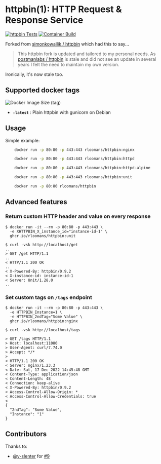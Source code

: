 # httpbin(1): HTTP Request & Response Service

[![httpbin Tests](https://github.com/rloomans/httpbin/actions/workflows/httpbin-ci.yaml/badge.svg)](https://github.com/rloomans/httpbin/actions/workflows/httpbin-ci.yaml)
[![Container Build](https://github.com/rloomans/httpbin/actions/workflows/container-build.yaml/badge.svg)](https://github.com/rloomans/httpbin/actions/workflows/container-build.yaml)

Forked from [simonkowallik / httpbin](https://github.com/simonkowallik/httpbin) which had this to say...

> This httpbin fork is updated and tailored to my personal needs.
> As [postmanlabs / httpbin](https://github.com/postmanlabs/httpbin) is stale and did not see an update in several years I felt the need to maintain my own version.

Ironically, it's now stale too.

## Supported docker tags

![Docker Image Size (tag)](https://img.shields.io/docker/image-size/rloomans/httpbin/latest?label=latest)
<!-- ![Docker Image Size (tag)](https://img.shields.io/docker/image-size/rloomans/httpbin/alpine?label=alpine)
![Docker Image Size (tag)](https://img.shields.io/docker/image-size/rloomans/httpbin/nginx?label=nginx)
![Docker Image Size (tag)](https://img.shields.io/docker/image-size/rloomans/httpbin/httpd?label=httpd)
![Docker Image Size (tag)](https://img.shields.io/docker/image-size/rloomans/httpbin/httpd-alpine?label=httpd-alpine)
![Docker Image Size (tag)](https://img.shields.io/docker/image-size/rloomans/httpbin/unit?label=unit) -->

- **`:latest`** <!-- / **`:alpine`** -->: Plain httpbin with gunicorn on Debian <!-- / Alpine Linux. -->
<!-- 
- **`:nginx`** : Uses [nginx](https://github.com/nginx/nginx) and [uwsgi](https://github.com/unbit/uwsgi) with `nginx:alpine` as the base image.

    > Supports HTTPS and HTTP2. TLS Certificates & keys are automatically generated but can be overwritten / mapped using docker:
    >
    > - `/etc/nginx/ssl/dhparam.pem`
    > - `/etc/nginx/ssl/eccert.pem` (ecdsa)
    > - `/etc/nginx/ssl/eckey.pem` (ecdsa)
    > - `/etc/nginx/ssl/cert.pem` (rsa)
    > - `/etc/nginx/ssl/key.pem` (rsa)
    > - `/etc/nginx/ssl/chain.pem`
    > - `/etc/nginx/nginx.conf`
    > - `/etc/uwsgi/uwsgi.ini`

- **`:unit`** : Uses [nginx unit](https://github.com/nginx/unit) with base image `alpine`.

    > Supports HTTPS and HTTP2. TLS Certificates & keys are automatically generated but can be overwritten / mapped using docker:
    >
    > - `/var/lib/unit/certs/bundle` (bundle content created by: `cat cert.pem cachain.pem key.pem > bundle`)
    > - `/var/lib/unit/conf.json`

- **`:httpd`** : Uses [httpd](https://github.com/docker-library/httpd) and [uwsgi](https://github.com/unbit/uwsgi) with `httpd:latest` as the base image.

    > Supports HTTPS. TLS Certificates & keys are automatically generated but can be overwritten / mapped using docker:
    >
    > - `/usr/local/apache2/conf/ssl/dhparam.pem`
    > - `/usr/local/apache2/conf/ssl/eccert.pem` (ecdsa)
    > - `/usr/local/apache2/conf/ssl/eckey.pem` (ecdsa)
    > - `/usr/local/apache2/conf/ssl/cert.pem` (rsa)
    > - `/usr/local/apache2/conf/ssl/key.pem` (rsa)
    > - `/usr/local/apache2/conf/ssl/chain.pem`
    > - `/usr/local/apache2/conf/httpd.conf`
    > - `/usr/local/apache2/conf/extra/vhosts/*.conf`
    > - `/etc/uwsgi/uwsgi.ini`

- **`:httpd-alpine`** : Uses [httpd](https://github.com/docker-library/httpd) and [uwsgi](https://github.com/unbit/uwsgi) with `httpd:alpine` as the base image.

    > Supports HTTPS. TLS Certificates & keys are automatically generated but can be overwritten / mapped using docker:
    >
    > - `/usr/local/apache2/conf/ssl/dhparam.pem`
    > - `/usr/local/apache2/conf/ssl/eccert.pem` (ecdsa)
    > - `/usr/local/apache2/conf/ssl/eckey.pem` (ecdsa)
    > - `/usr/local/apache2/conf/ssl/cert.pem` (rsa)
    > - `/usr/local/apache2/conf/ssl/key.pem` (rsa)
    > - `/usr/local/apache2/conf/ssl/chain.pem`
    > - `/usr/local/apache2/conf/httpd.conf`
    > - `/usr/local/apache2/conf/extra/vhosts/*.conf`
    > - `/etc/uwsgi/uwsgi.ini` -->

## Usage

Simple example:

```sh
    docker run -p 80:80 -p 443:443 rloomans/httpbin:nginx

    docker run -p 80:80 -p 443:443 rloomans/httpbin:httpd

    docker run -p 80:80 -p 443:443 rloomans/httpbin:httpd-alpine

    docker run -p 80:80 -p 443:443 rloomans/httpbin:unit

    docker run -p 80:80 rloomans/httpbin
```

## Advanced features

### Return custom HTTP header and value on every response

```shell
$ docker run -it --rm -p 80:80 -p 443:443 \
  -e XHTTPBIN_X_instance_id="instance-id-1" \
  ghcr.io/rloomans/httpbin:unit

```

```sheel
$ curl -vsk http://localhost/get
..
> GET /get HTTP/1.1
..
< HTTP/1.1 200 OK
..
< X-Powered-By: httpbin/0.9.2
< X-instance-id: instance-id-1
< Server: Unit/1.28.0
..
```

### Set custom tags on `/tags` endpoint

```shell
$ docker run -it --rm -p 80:80 -p 443:443 \
  -e HTTPBIN_Instance=1 \
  -e HTTPBIN_2ndTag="Some Value" \
  ghcr.io/rloomans/httpbin:nginx

```

```shell
$ curl -vsk http://localhost/tags

> GET /tags HTTP/1.1
> Host: localhost:11080
> User-Agent: curl/7.74.0
> Accept: */*
>
< HTTP/1.1 200 OK
< Server: nginx/1.23.3
< Date: Sat, 17 Dec 2022 14:45:48 GMT
< Content-Type: application/json
< Content-Length: 48
< Connection: keep-alive
< X-Powered-By: httpbin/0.9.2
< Access-Control-Allow-Origin: *
< Access-Control-Allow-Credentials: true
<
{
  "2ndTag": "Some Value",
  "Instance": "1"
}
```

## Contributors

Thanks to:

- [@v-slenter](https://github.com/v-slenter) for [#9](https://github.com/rloomans/httpbin/pull/9)
